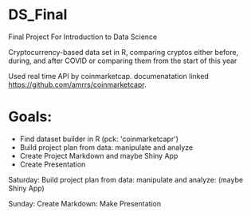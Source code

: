 # DS_Final
Final Project For Introduction to Data Science

Cryptocurrency-based data set in R, comparing cryptos either before, during, and after COVID or comparing them from the start of this year

Used real time API by coinmarketcap. documenatation linked https://github.com/amrrs/coinmarketcapr.

# Goals:
- Find dataset builder in R (pck: 'coinmarketcapr')
- Build project plan from data: manipulate and analyze
- Create Project Markdown and maybe Shiny App
- Create Presentation

Saturday: Build project plan from data: manipulate and analyze: (maybe Shiny App) 

Sunday: Create Markdown: Make Presentation
